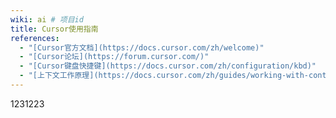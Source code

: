 ```yaml
---
wiki: ai # 项目id
title: Cursor使用指南
references:
  - "[Cursor官方文档](https://docs.cursor.com/zh/welcome)"
  - "[Cursor论坛](https://forum.cursor.com/)"
  - "[Cursor键盘快捷键](https://docs.cursor.com/zh/configuration/kbd)"
  - "[上下文工作原理](https://docs.cursor.com/zh/guides/working-with-context)"
---
```


1231223